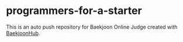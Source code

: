 # programmers-for-a-starter
This is an auto push repository for Baekjoon Online Judge created with [BaekjoonHub](https://github.com/BaekjoonHub/BaekjoonHub).

